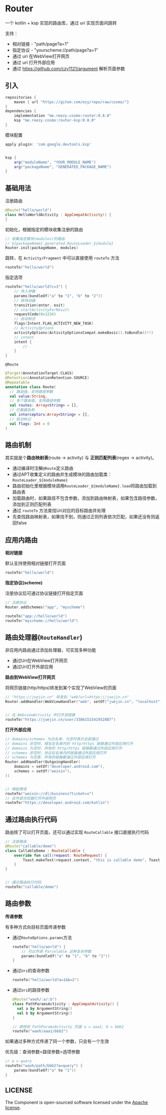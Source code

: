# Router 
 
一个 kotlin + ksp 实现的路由库，通过 uri 实现页面间跳转

支持：

- 相对链接 - "path/page?a=1"
- 指定协议 - "yourscheme://path/page?a=1"
- 通过 uri 在WebView打开网页
- 通过 uri 打开外部应用
- 通过 https://github.com/czy1121/argument 解析页面参数 

## 引入

``` groovy
repositories {
    maven { url "https://gitee.com/ezy/repo/raw/cosmo/"}
}
dependencies {
    implementation "me.reezy.cosmo:router:0.8.0"
    ksp "me.reezy.cosmo:router-ksp:0.8.0"
}
```

模块配置

```groovy
apply plugin: 'com.google.devtools.ksp'


ksp {
    arg("moduleName", "YOUR_MODULE_NAME")
    arg("packageName", "GENERATED_PACKAGE_NAME")
}
```

## 基础用法

注册路由

```kotlin
@Route("hello/world")
class HelloWorldActivity : AppCompatActivity() {
}
```
 

初始化，根据指定的模块收集注册的路由

```kotlin
// 收集指定模块(modules)的路由
// ${packageName}.generated.RouteLoader_${module}
Router.init(packageName, modules) 
```

跳转，在 `Activity/Fragment` 中可以直接使用 `routeTo` 方法

```kotlin
routeTo("hello/world")
```

指定选项

```kotlin
routeTo("hello/world?c=3") {
    // 传入参数
    params(bundleOf("a" to "1", "b" to "2"))
    // 转场动画
    transition(enter, exit)
    // startActivityForResult
    requestCode(0x1234)
    // 启动标志
    flags(Intent.FLAG_ACTIVITY_NEW_TASK)
    // ActivityOptions
    activityOptions(ActivityOptionsCompat.makeBasic().toBundle()!!)
    // intent
    intent {
        //
    }
}
```

`@Route`

```kotlin
@Target(AnnotationTarget.CLASS)
@Retention(AnnotationRetention.SOURCE)
@Repeatable
annotation class Route(
  // 路由值，支持路径参数
  val value:String,
  // 多个路由值，支持路径参数
  val routes: Array<String> = [],
  // 拦截器名称
  val interceptors:Array<String> = [],
  // 启动标记
  val flags: Int = 0
)
```

## 路由机制


其实就是个**路由映射表**(route -> activity) 与 **正则匹配列表**(regex -> activity)。

- 通过编译时注解`@Route`定义路由
- 通过APT收集定义的路由并生成模块的路由加载类：`RouteLoader_${moduleName}`
- 路由初始化里根据模块调用`RouteLoader_${moduleName}.load`将路由加载到路由表
- 加载路由时，如果路径不包含参数，添加到路由映射表，如果包含路径参数，添加到正则匹配列表
- 通过 `routeTo` 方法查找Uri对应的目标路由并处理
- 先查找路由映射表，如果找不到，则通过正则列表依次匹配，如果还没有则返回false



## 应用内路由


**相对链接**

默认支持使用相对链接打开页面

```kotlin
routeTo("hello/world")
```

**指定协议(scheme)**

注册协议后可通过协议链接打开指定页面

```kotlin
// 注册协议
Router.addSchemes("app", "myscheme")

routeTo("app://hello/world")
routeTo("myscheme://hello/world")
```

## 路由处理器(`RouteHandler`)

非应用内路由通过添加处理器，可实现多种功能

- 通过Uri在WebView打开网页
- 通过Uri打开外部应用


**路由到WebView打开网页**

将网页链接(http/https)转发到某个实现了WebView的页面

```kotlin
// "https://juejin.cn" 转发到 "web?url=https://juejin.cn"
Router.addHandler(WebViewHandler("web", setOf("juejin.cn", "localhost")))


// 在 WebviewActivity 中打开该链接
routeTo("https://juejin.cn/user/3386151541932887")
```


**打开外部应用**

```kotlin
// domains/schemes 为白名单，为空时表示全部通过
// domains 非空时，域名在名单内的 http/https 链接通过外部应用打开
// domains 为空时，所有的 http/https 链接都通过外部应用打开
// schemes 非空时，协议在名单内的链接通过外部应用打开
// schemes 为空表，所有的链接都通过外部应用打开
Router.addHandler(OutgoingHandler(
    domains = setOf("developer.android.com"),
    schemes = setOf("weixin"),
))


// 唤起微信
routeTo("weixin://dl/business?ticket=x")
// 在外部浏览器打开外链网页
routeTo("https://developer.android.com/kotlin")
```


## 通过路由执行代码

路由除了可以打开页面，还可以通过实现 `RouteCallable` 接口直接执行代码

```kotlin
// 注册路由
@Route("callable/demo")
class CallableDemo : RouteCallable {
    override fun call(request: RouteRequest) {
        Toast.makeText(request.context, "this is callable demo", Toast.LENGTH_LONG).show()
    }
}


// 通过路由执行代码
routeTo("callable/demo")
```

## 路由参数

**传递参数**

有多种方式向目标页面传递参数

- 通过`RouteOptions.params`方法
  ```kotlin
  routeTo("hello/world") {
      // 可以传递 Parcelable 这种复杂参数
      params(bundleOf("a" to "1", "b" to "2"))
  }
  ```
- 通过`Uri`的查询参数
  ```kotlin
  routeTo("hello/world?a=1&b=2")
  ```
- 通过`Uri`的路径参数
  ```kotlin
  @Route("waoh/:a/:b")
  class PathParamsActivity : AppCompatActivity() {
    val a by ArgumentString()
    val b by ArgumentString()
  }

  // 跳转到 PathParamsActivity 页面 a = aaa2, b = bbb2
  routeTo("waoh/aaa1/bbb2")
  ```

如果通过多种方式传递了同一个参数，只会有一个生效

优先级：查询参数>路径参数>选项参数

```kotlin
// a = query
routeTo("waoh/path/bbb2?a=query") {
    params(bundleOf("a" to "1"))
}
```


## LICENSE

The Component is open-sourced software licensed under the [Apache license](LICENSE).

